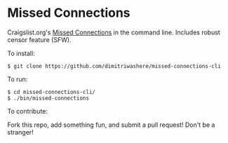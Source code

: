# Missed Connections

Craigslist.org's <a href="https://newyork.craigslist.org/search/mis">Missed Connections</a> in the command line. Includes robust censor feature (SFW).

To install:

    $ git clone https://github.com/dimitriwashere/missed-connections-cli

To run:

    $ cd missed-connections-cli/
    $ ./bin/missed-connections

To contribute:

Fork this repo, add something fun, and submit a pull request! Don't be a stranger!
